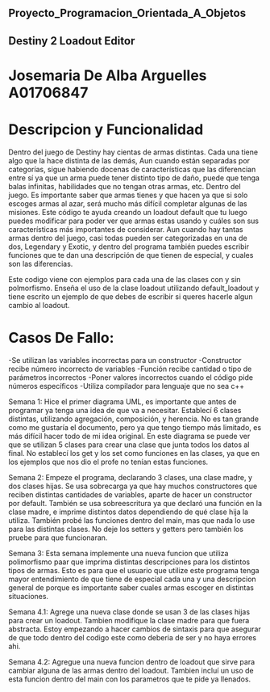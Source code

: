 ## Proyecto_Programacion_Orientada_A_Objetos
## Destiny 2 Loadout Editor
# Josemaria De Alba Arguelles A01706847
# Descripcion y Funcionalidad
Dentro del juego de Destiny hay cientas de armas distintas. Cada una tiene algo que la hace distinta de las demás, Aun cuando están separadas por categorías, sigue habiendo docenas de características que las diferencian entre sí ya que un arma puede tener distinto tipo de daño, puede que tenga balas infinitas, habilidades que no tengan otras armas, etc. Dentro del juego. Es importante saber que armas tienes y que hacen ya que si solo escoges armas al azar, será mucho más difícil completar algunas de las misiones. Este código te ayuda creando un loadout default que tu luego puedes modificar para poder ver que armas estas usando y cuáles son sus características más importantes de considerar. Aun cuando hay tantas armas dentro del juego, casi todas pueden ser categorizadas en una de dos, Legendary y Exotic, y dentro del programa también puedes escribir funciones que te dan una descripción de que tienen de especial, y cuales son las diferencias. 

Este codigo viene con ejemplos para cada una de las clases con y sin polmorfismo.
Enseña el uso de la clase loadout utilizando default_loadout y tiene escrito un ejemplo de que debes de escribir si queres hacerle algun cambio al loadout.

# Casos De Fallo:
-Se utilizan las variables incorrectas para un constructor
-Constructor recibe número incorrecto de variables
-Función recibe cantidad o tipo de parámetros incorrectos
-Poner valores incorrectos cuando el código pide números específicos
-Utiliza compilador para lenguaje que no sea c++


Semana 1: Hice el primer diagrama UML, es importante que antes de programar ya tenga una idea de que va a necesitar. Establecí 6 clases distintas, utilizando agregación, composición, y herencia. No es tan grande como me gustaría el documento, pero ya que tengo tiempo más limitado, es más difícil hacer todo de mi idea original. En este diagrama se puede ver que se utilizan 5 clases para crear una clase que junta todos los datos al final. No establecí los get y los set como funciones en las clases, ya que en los ejemplos que nos dio el profe no tenían estas funciones.

Semana 2: Empeze el programa, declarando 3 clases, una clase madre, y dos clases hijas. Se usa sobrecarga ya que hay muchos constructores que reciben distintas cantidades de variables, aparte de hacer un constructor por default. También se usa sobreescritura ya que declaró una función en la clase madre, e imprime distintos datos dependiendo de qué clase hija la utiliza. También probé las funciones dentro del main, mas que nada lo use para las distintas clases. No deje los setters y getters pero también los pruebe para que funcionaran.

Semana 3: Esta semana implemente una nueva funcion que utiliza polimorfismo paar que imprima distintas descripciones para los distintos tipos de armas. Esto es para que el usuario que utilize este programa tenga mayor entendimiento de que tiene de especial cada una y una descripcion general de porque es importante saber cuales armas escoger en distintas situaciones.

Semana 4.1: Agrege una nueva clase donde se usan 3 de las clases hijas para crear un loadout. Tambien modifique la clase madre para que fuera abstracta. Estoy empezando a hacer cambios de sintaxis para que asegurar de que todo dentro del codigo este como deberia de ser y no haya errores ahi.

Semana 4.2: Agregue una nueva funcion dentro de loadout que sirve para cambiar alguna de las armas dentro del loadout. Tambien incluí un uso de esta funcion dentro del main con los parametros que te pide ya llenados.
